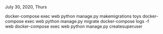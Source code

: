 July 30, 2020, Thurs

docker-compose exec web python manage.py makemigrations toys
docker-compose exec web python manage.py migrate 
docker-compose logs -f web 
docker-compose exec web python manage.py createsuperuser
